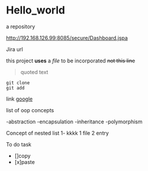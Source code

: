 # Hello_world
a repository

http://192.168.126.99:8085/secure/Dashboard.jspa

Jira url

this project **uses** a *file* to be incorporated 
~~not this line~~
>quoted text
```
git clone
git add

```

link [google](https://www.google.com)

list of oop concepts

-abstraction
-encapsulation
-inheritance
-polymorphism

Concept of nested list
1- kkkk
  1 file
  2 entry


To do task

- []copy
- [x]paste
